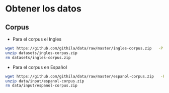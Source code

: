 


# Obtener los datos

## Corpus 

- Para el corpus el Ingles
```bash
wget https://github.com/githila/data/raw/master/ingles-corpus.zip   -P data/input
unzip datasets/ingles-corpus.zip
rm datasets/ingles-corpus.zip
```

- Para el corpus en Español
```bash
wget https://github.com/githila/data/raw/master/espanol-corpus.zip   -P data/input
unzip data/input/espanol-corpus.zip
rm data/input/espanol-corpus.zip
```